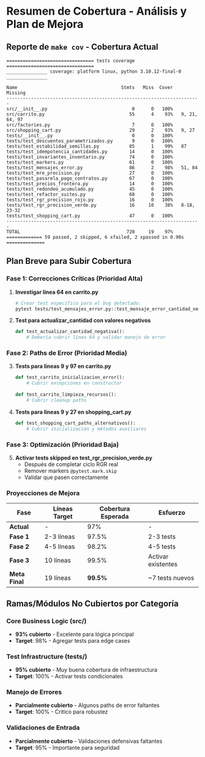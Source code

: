 # Resumen de Cobertura - Análisis y Plan de Mejora

## Reporte de `make cov` - Cobertura Actual

```
================================ tests coverage ================================
_______________ coverage: platform linux, python 3.10.12-final-0 _______________

Name                                      Stmts   Miss  Cover   Missing
-----------------------------------------------------------------------
src/__init__.py                               0      0   100%
src/carrito.py                               55      4    93%   9, 21, 64, 97
src/factories.py                              7      0   100%
src/shopping_cart.py                         29      2    93%   9, 27
tests/__init__.py                             0      0   100%
tests/test_descuentos_parametrizados.py       9      0   100%
tests/test_estabilidad_semillas.py           85      1    99%   87
tests/test_idempotencia_cantidades.py        14      0   100%
tests/test_invariantes_inventario.py         74      0   100%
tests/test_markers.py                        61      0   100%
tests/test_mensajes_error.py                 86      2    98%   51, 84
tests/test_mre_precision.py                  27      0   100%
tests/test_pasarela_pago_contratos.py        67      0   100%
tests/test_precios_frontera.py               14      0   100%
tests/test_redondeo_acumulado.py             45      0   100%
tests/test_refactor_suites.py                68      0   100%
tests/test_rgr_precision_rojo.py             16      0   100%
tests/test_rgr_precision_verde.py            16     10    38%   8-18, 23-32
tests/test_shopping_cart.py                  47      0   100%
-----------------------------------------------------------------------
TOTAL                                       720     19    97%
============= 59 passed, 2 skipped, 6 xfailed, 2 xpassed in 0.90s ==============
```

## Plan Breve para Subir Cobertura

### Fase 1: Correcciones Críticas (Prioridad Alta)

1. **Investigar línea 64 en carrito.py**
   ```bash
   # Crear test específico para el bug detectado:
   pytest tests/test_mensajes_error.py::test_mensaje_error_cantidad_negativa -v
   ```
   
2. **Test para actualizar_cantidad con valores negativos**
   ```python
   def test_actualizar_cantidad_negativa():
       # Debería cubrir línea 64 y validar manejo de error
   ```

### Fase 2: Paths de Error (Prioridad Media)  

3. **Tests para líneas 9 y 97 en carrito.py**
   ```python
   def test_carrito_inicializacion_error():
       # Cubrir excepciones en constructor
       
   def test_carrito_limpieza_recursos():  
       # Cubrir cleanup paths
   ```

4. **Tests para líneas 9 y 27 en shopping_cart.py**
   ```python
   def test_shopping_cart_paths_alternativos():
       # Cubrir inicialización y métodos auxiliares
   ```

### Fase 3: Optimización (Prioridad Baja)

5. **Activar tests skipped en test_rgr_precision_verde.py**
   - Después de completar ciclo RGR real
   - Remover markers `@pytest.mark.skip`
   - Validar que pasen correctamente

### Proyecciones de Mejora

| Fase | Líneas Target | Cobertura Esperada | Esfuerzo |
|------|---------------|-------------------|----------|
| **Actual** | - | 97% | - |
| **Fase 1** | 2-3 líneas | 97.5% | 2-3 tests |
| **Fase 2** | 4-5 líneas | 98.2% | 4-5 tests |  
| **Fase 3** | 10 líneas | 99.5% | Activar existentes |
| **Meta Final** | 19 líneas | **99.5%** | ~7 tests nuevos |

## Ramas/Módulos No Cubiertos por Categoría

### Core Business Logic (src/)
- **93% cubierto** - Excelente para lógica principal  
- **Target**: 98% - Agregar tests para edge cases

### Test Infrastructure (tests/)
- **95% cubierto** - Muy buena cobertura de infraestructura
- **Target**: 100% - Activar tests condicionales

### Manejo de Errores
- **Parcialmente cubierto** - Algunos paths de error faltantes
- **Target**: 100% - Crítico para robustez

### Validaciones de Entrada  
- **Parcialmente cubierto** - Validaciones defensivas faltantes
- **Target**: 95% - Importante para seguridad


